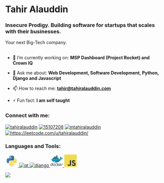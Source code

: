 # Tahir Alauddin
<h3>Insecure Prodigy. Building software for startups that scales with their businesses. </h3>
  Your next Big-Tech company.

<br/>
<br/>

- 🔭 I’m currently working on: **MSP Dashboard (Project Rocket) and Crown IQ**

- 💬 Ask me about: **Web Development, Software Development, Python, Django and Javascript**

- 📫 How to reach me: **tahir@tahiralauddin.com**

- ⚡ Fun fact: **I am self taught**



<h3 align="left">Connect with me:</h3>
<p align="left">
<a href="https://linkedin.com/in/tahir-alauddin-a39192212/" target="blank"><img align="center" src="https://raw.githubusercontent.com/rahuldkjain/github-profile-readme-generator/master/src/images/icons/Social/linked-in-alt.svg" alt="tahiralauddin" height="30" width="40" /></a>  <a href="https://stackoverflow.com/users/15107208" target="blank"><img align="center" src="https://raw.githubusercontent.com/rahuldkjain/github-profile-readme-generator/master/src/images/icons/Social/stack-overflow.svg" alt="15107208" height="30" width="40" /></a> <a href="https://twitter.com/mtahiralauddin" target="blank"><img align="center" src="https://raw.githubusercontent.com/rahuldkjain/github-profile-readme-generator/master/src/images/icons/Social/twitter.svg" alt="mtahiralauddin" height="30" width="40" /></a>
<a href="https://www.leetcode.com/https://leetcode.com/u/tahiralauddin/" target="blank"><img align="center" src="https://raw.githubusercontent.com/rahuldkjain/github-profile-readme-generator/master/src/images/icons/Social/leet-code.svg" alt="https://leetcode.com/u/tahiralauddin/" height="30" width="40" /></a>



  
</p>


<h3 align="left">Languages and Tools:</h3>
<p align="left">  <a href="https://www.python.org" target="_blank" rel="noreferrer"> <img src="https://raw.githubusercontent.com/devicons/devicon/master/icons/python/python-original.svg" alt="python" width="40" height="40"/> </a> 
  <a href="https://www.qt.io/" target="_blank" rel="noreferrer"> <img src="https://upload.wikimedia.org/wikipedia/commons/0/0b/Qt_logo_2016.svg" alt="qt" width="40" height="40"/> </a>  
  <a href="https://www.djangoproject.com/" target="_blank" rel="noreferrer"> <img src="https://cdn.worldvectorlogo.com/logos/django.svg" alt="django" width="40" height="40"/> </a> <a href="https://www.docker.com/" target="_blank" rel="noreferrer"> <img src="https://raw.githubusercontent.com/devicons/devicon/master/icons/docker/docker-original-wordmark.svg" alt="docker" width="40" height="40"/> </a>  <a href="https://developer.mozilla.org/en-US/docs/Web/JavaScript" target="_blank" rel="noreferrer"> <img src="https://raw.githubusercontent.com/devicons/devicon/master/icons/javascript/javascript-original.svg" alt="javascript" width="40" height="40"/> </a> </p>



<picture>
  <source
    srcset="https://github-readme-stats-five-rho-71.vercel.app/api?username=TahirAlauddin&show_icons=true&theme=radical&hide=contribs"
    media="(prefers-color-scheme: dark)"
  />
  <source
    srcset="https://github-readme-stats-five-rho-71.vercel.app/api?username=TahirAlauddin&show_icons=true&hide=contribs"
    media="(prefers-color-scheme: light), (prefers-color-scheme: no-preference)"
  />
  
  <img src="https://github-readme-stats-five-rho-71.vercel.app/api?username=TahirAlauddin&show_icons=true&hide=contribs" />
</picture>


